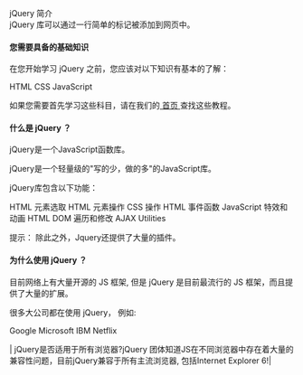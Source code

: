  jQuery 简介  
jQuery 库可以通过一行简单的标记被添加到网页中。

 

#### 您需要具备的基础知识

 在您开始学习 jQuery 之前，您应该对以下知识有基本的了解：

 
HTML
 CSS
 JavaScript
 
如果您需要首先学习这些科目，请在我们的[ 首页 ](http://www.w3cschool.cc//w3cschool.cc/)查找这些教程。

 

#### 什么是 jQuery ？

 jQuery是一个JavaScript函数库。

 jQuery是一个轻量级的"写的少，做的多"的JavaScript库。

 jQuery库包含以下功能：

 
HTML 元素选取
 HTML 元素操作
 CSS 操作
 HTML 事件函数
 JavaScript 特效和动画
 HTML DOM 遍历和修改
 AJAX
 Utilities
 
提示： 除此之外，Jquery还提供了大量的插件。

 

#### 为什么使用 jQuery ？

 目前网络上有大量开源的 JS 框架, 但是 jQuery 是目前最流行的 JS 框架，而且提供了大量的扩展。

 很多大公司都在使用 jQuery， 例如:

 
Google
 Microsoft
 IBM
 Netflix
 


|  jQuery是否适用于所有浏览器?jQuery 团体知道JS在不同浏览器中存在着大量的兼容性问题，目前jQuery兼容于所有主流浏览器, 包括Internet Explorer 6!|



